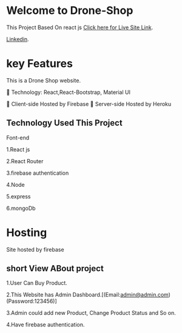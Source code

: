 # Welcome to Drone-Shop

This Project Based On react js [Click here for Live Site Link](https://drone-shop-2f2e9.web.app/).

[Linkedin](https://www.linkedin.com/in/masudtalukdar/).

# key Features

This is a Drone Shop website.

 Technology: React,React-Bootstrap, Material UI

 Client-side Hosted by Firebase
 Server-side Hosted by Heroku

## Technology Used This Project

Font-end

1.React js

2.React Router

3.firebase authentication

4.Node

5.express

6.mongoDb

# Hosting

Site hosted by firebase

## short View ABout project

1.User Can Buy Product.

2.This Website has Admin Dashboard.[(Email:admin@admin.com)(Password:123456)]

3.Admin could add new Product, Change Product Status and So on.

4.Have firebase authentication.
